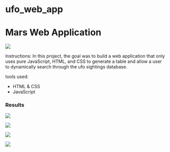 # ufo_web_app

<h1>Mars Web Application</h1>

![](mission.jpg)

Instructions: In this project, the goal was to build a web application that only uses pure JavaScript, HTML, and CSS to generate a table and allow a user to dynamically search through the ufo sightings database.

tools used:
<ul>
<li>HTML & CSS</li>
<li>JavaScript</li>
</ul>

<h3>Results</h3>


![](img_1.png)

![](img_2.png)

![](img_3.png)

![](img_4.png)


